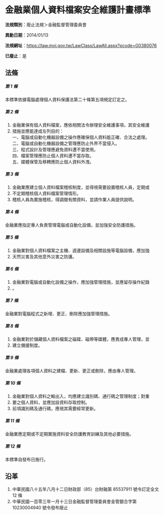# 金融業個人資料檔案安全維護計畫標準

**法規類別**：廢止法規＞金融監督管理委員會

**異動日期**：2014/01/13  

**法規網址**：https://law.moj.gov.tw/LawClass/LawAll.aspx?pcode=G0380076

**已廢止**：是



## 法條
##### 第 1 條
本標準依據電腦處理個人資料保護法第二十條第五項規定訂定之。

##### 第 2 條
1. 金融業保有個人資料檔案，應依相關法令辦理安全維護事項，其安全維護
1. 措施並應能達成左列目的：  
一、電腦或自動化機器設備之操作應確保個人資料能正確、合法之處理。  
二、電腦或自動化機器設備之管理應防止外界不當侵入。  
三、程式設計及管理應避免資料遭不當使用。  
四、檔案管理應防止個人資料遭不當存取。  
五、媒體保管及移轉應防止個人資料外洩。

##### 第 3 條
1. 金融業應建立個人資料檔案稽核制度，並得視需要設置稽核人員，定期或
1. 不定期稽核個人資料檔案管理情形。
1. 稽核人員為實施稽核，得調閱有關資料，並請作業人員提供說明。

##### 第 4 條
金融業應指定專人負責管理電腦或自動化設備，並加強安全防護措施。

##### 第 5 條
1. 金融業對個人資料檔案之主機、週邊設備及相關設施等電腦設備，應加強
1. 天然災害及其他意外災害之防護。

##### 第 6 條
1. 金融業對電腦或自動化設備之操作，應加強管理措施，並應留存操作紀錄
1. 。

##### 第 7 條
金融業對電腦程式之新增、更正、刪除應加強管理措施。

##### 第 8 條
1. 金融業對於儲藏個人資料檔案之磁碟、磁帶等媒體，應責成專人管理，並
1. 建立備援制度。

##### 第 9 條
金融業處理各項個人資料之建檔、更新、更正或刪除，應由專人管理。

##### 第 10 條
1. 金融業對個人資料之輸出入，均應建立識別碼、通行碼之管理制度；對重
1. 要之個人資料，並應加設資料存取控制。
1. 前項識別碼及通行碼，應視其需要經常更新。

##### 第 11 條
金融業應定期或不定期實施資料安全防護教育訓練及其他必要措施。

##### 第 12 條
本標準自發布日施行。

## 沿革
1. 中華民國八十五年八月十二日財政部（85）台財融第 85537911 號令訂定全文 12 條
1. 中華民國一百零三年一月十三日金融監督管理委員會金管銀合字第 10230004940  號令發布廢止
